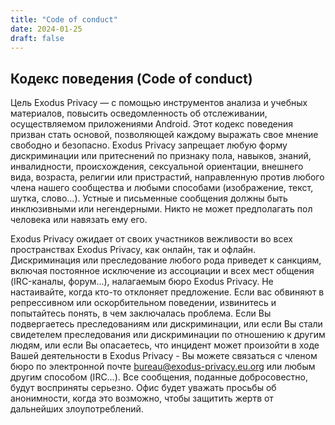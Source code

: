 ```yaml
---
title: "Code of conduct"
date: 2024-01-25
draft: false
---
```


## Кодекс поведения (Code of conduct)

Цель Exodus Privacy — с помощью инструментов анализа и учебных материалов, повысить осведомленность об отслеживании, осуществляемом приложениями Android. Этот кодекс поведения призван стать основой, позволяющей каждому выражать свое мнение свободно и безопасно.
Exodus Privacy запрещает любую форму дискриминации или притеснений по признаку пола, навыков, знаний, инвалидности, происхождения, сексуальной ориентации, внешнего вида, возраста, религии или пристрастий, направленную против любого члена нашего сообщества и любыми способами (изображение, текст, шутка, слово…). Устные и письменные сообщения должны быть инклюзивными или негендерными. Никто не может предполагать пол человека или навязать ему его.

Exodus Privacy ожидает от своих участников вежливости во всех пространствах Exodus Privacy, как онлайн, так и офлайн. Дискриминация или преследование любого рода приведет к санкциям, включая постоянное исключение из ассоциации и всех мест общения (IRC-каналы, форум...), налагаемым бюро Exodus Privacy.
Не настаивайте, когда кто-то отклоняет предложение. Если вас обвиняют в репрессивном или оскорбительном поведении, извинитесь и попытайтесь понять, в чем заключалась проблема.
Если Вы подвергаетесь преследованиям или дискриминации, или если Вы стали свидетелем преследования или дискриминации по отношению к другим людям, или если Вы опасаетесь, что инцидент может произойти в ходе Вашей деятельности в Exodus Privacy - Вы можете связаться с членом бюро по электронной почте <bureau@exodus-privacy.eu.org> или любым другим способом (IRC…).
Все сообщения, поданные добросовестно, будут восприняты серьезно. Офис будет уважать просьбы об анонимности, когда это возможно, чтобы защитить жертв от дальнейших злоупотреблений.
